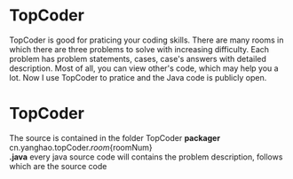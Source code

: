 TopCoder
========

  TopCoder is good for praticing your coding skills. There are many rooms in which there are three problems to solve with increasing difficulty. Each problem has problem statements, cases, case's answers with detailed description. Most of all, you can view other's code, which may help you a lot.
  Now I use TopCoder to pratice and the Java code is publicly open.  
# TopCoder
The source is contained in the folder TopCoder
**packager** cn.yanghao.topCoder.${room}${roomNum}  
**.java** every java source code will contains the problem description, follows which are the source code
